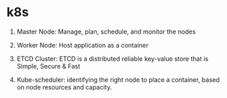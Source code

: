   # k8s

1) Master Node: Manage, plan, schedule, and monitor the nodes

2) Worker Node: Host application as a container

3) ETCD Cluster: ETCD is a distributed reliable key-value store that is Simple, Secure & Fast

4) Kube-scheduler: identifying  the right node to place a container,  based on node resources and capacity.

